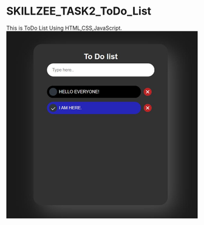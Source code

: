 # SKILLZEE_TASK2_ToDo_List
This is ToDo List Using HTML,CSS,JavaScript.
 <img src="https://github.com/Vaibhav1505/SKILLZEE_TASK2_ToDo_List/blob/main/Capture.JPG?raw=true"  alt="Overview of ToDo List">
